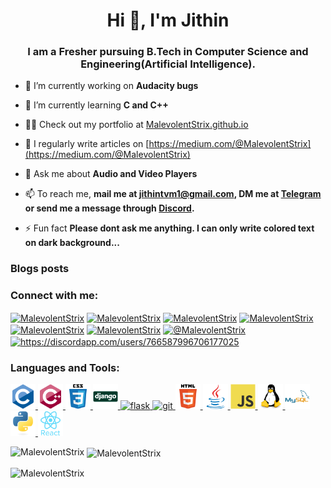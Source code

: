 <h1 align="center">Hi 👋, I'm Jithin</h1>
<h3 align="center">I am a Fresher pursuing B.Tech in Computer Science and Engineering(Artificial Intelligence).</h3>

- 🔭 I’m currently working on **Audacity bugs**

- 🌱 I’m currently learning **C and C++**

- 👨‍💻 Check out my portfolio at [MalevolentStrix.github.io](https://MalevolentStrix.github.io/)

- 📝 I regularly write articles on [https://medium.com/@MalevolentStrix](https://medium.com/@MalevolentStrix)

- 💬 Ask me about **Audio and Video Players**

- 📫 To reach me, **mail me at [jithintvm1@gmail.com](mailto:jithintvm1@gmail.com), DM me at [Telegram](http://t.me/MalevolentStrix) or send me a message through [Discord](https://discord.com/users/766587996706177025).**

- ⚡ Fun fact **Please dont ask me anything. I can only write colored text on dark background...**

### Blogs posts
<!-- BLOG-POST-LIST:START -->
<!-- BLOG-POST-LIST:END -->

<h3 align="left">Connect with me:</h3>
<p align="left">
<a href="https://dev.to/MalevolentStrix" target="blank"><img align="center" src="https://cdn.jsdelivr.net/npm/simple-icons@3.0.1/icons/dev-dot-to.svg" alt="MalevolentStrix" height="30" width="40" /></a>
<a href="https://twitter.com/MalevolentStrix" target="blank"><img align="center" src="https://cdn.jsdelivr.net/npm/simple-icons@3.0.1/icons/twitter.svg" alt="MalevolentStrix" height="30" width="40" /></a>
<a href="https://linkedin.com/in/MalevolentStrix" target="blank"><img align="center" src="https://cdn.jsdelivr.net/npm/simple-icons@3.0.1/icons/linkedin.svg" alt="MalevolentStrix" height="30" width="40" /></a>
<a href="https://stackoverflow.com/users/MalevolentStrix" target="blank"><img align="center" src="https://cdn.jsdelivr.net/npm/simple-icons@3.0.1/icons/stackoverflow.svg" alt="MalevolentStrix" height="30" width="40" /></a>
<a href="https://fb.com/MalevolentStrix" target="blank"><img align="center" src="https://cdn.jsdelivr.net/npm/simple-icons@3.0.1/icons/facebook.svg" alt="MalevolentStrix" height="30" width="40" /></a>
<a href="https://instagram.com/_jithin._.john_" target="blank"><img align="center" src="https://cdn.jsdelivr.net/npm/simple-icons@3.0.1/icons/instagram.svg" alt="MalevolentStrix" height="30" width="40" /></a>
<a href="https://medium.com/@MalevolentStrix" target="blank"><img align="center" src="https://cdn.jsdelivr.net/npm/simple-icons@3.0.1/icons/medium.svg" alt="@MalevolentStrix" height="30" width="40" /></a>
<a href="https://discord.gg/https://discordapp.com/users/766587996706177025" target="blank"><img align="center" src="https://cdn.jsdelivr.net/npm/simple-icons@3.0.1/icons/discord.svg" alt="https://discordapp.com/users/766587996706177025" height="30" width="40" /></a>
</p>

<h3 align="left">Languages and Tools:</h3>
<p align="left"> <a href="https://www.cprogramming.com/" target="_blank"> <img src="https://raw.githubusercontent.com/devicons/devicon/master/icons/c/c-original.svg" alt="c" width="40" height="40"/> </a> <a href="https://www.w3schools.com/cpp/" target="_blank"> <img src="https://raw.githubusercontent.com/devicons/devicon/master/icons/cplusplus/cplusplus-original.svg" alt="cplusplus" width="40" height="40"/> </a> <a href="https://www.w3schools.com/css/" target="_blank"> <img src="https://raw.githubusercontent.com/devicons/devicon/master/icons/css3/css3-original-wordmark.svg" alt="css3" width="40" height="40"/> </a> <a href="https://www.djangoproject.com/" target="_blank"> <img src="https://raw.githubusercontent.com/devicons/devicon/master/icons/django/django-original.svg" alt="django" width="40" height="40"/> </a> <a href="https://flask.palletsprojects.com/" target="_blank"> <img src="https://www.vectorlogo.zone/logos/pocoo_flask/pocoo_flask-icon.svg" alt="flask" width="40" height="40"/> </a> <a href="https://git-scm.com/" target="_blank"> <img src="https://www.vectorlogo.zone/logos/git-scm/git-scm-icon.svg" alt="git" width="40" height="40"/> </a> <a href="https://www.w3.org/html/" target="_blank"> <img src="https://raw.githubusercontent.com/devicons/devicon/master/icons/html5/html5-original-wordmark.svg" alt="html5" width="40" height="40"/> </a> <a href="https://www.java.com" target="_blank"> <img src="https://raw.githubusercontent.com/devicons/devicon/master/icons/java/java-original.svg" alt="java" width="40" height="40"/> </a> <a href="https://developer.mozilla.org/en-US/docs/Web/JavaScript" target="_blank"> <img src="https://raw.githubusercontent.com/devicons/devicon/master/icons/javascript/javascript-original.svg" alt="javascript" width="40" height="40"/> </a> <a href="https://www.linux.org/" target="_blank"> <img src="https://raw.githubusercontent.com/devicons/devicon/master/icons/linux/linux-original.svg" alt="linux" width="40" height="40"/> </a> <a href="https://www.mysql.com/" target="_blank"> <img src="https://raw.githubusercontent.com/devicons/devicon/master/icons/mysql/mysql-original-wordmark.svg" alt="mysql" width="40" height="40"/> </a> <a href="https://www.python.org" target="_blank"> <img src="https://raw.githubusercontent.com/devicons/devicon/master/icons/python/python-original.svg" alt="python" width="40" height="40"/> </a> <a href="https://reactjs.org/" target="_blank"> <img src="https://raw.githubusercontent.com/devicons/devicon/master/icons/react/react-original-wordmark.svg" alt="react" width="40" height="40"/> </a> </p>

<p><img align="left" src="https://github-readme-stats.vercel.app/api/top-langs?username=MalevolentStrix&show_icons=true&locale=en&layout=compact" alt="MalevolentStrix" /></p>

<p>&nbsp;<img align="center" height="170" width = "400" src="https://github-readme-stats.vercel.app/api?username=MalevolentStrix&show_icons=true&theme=dracula&title_color=45ff38&text_color=ffffff&locale=en" alt="MalevolentStrix" /></p>

<p><img align="center" height="200" width = "800" src="https://github-readme-streak-stats.herokuapp.com/?user=MalevolentStrix&" alt="MalevolentStrix" /></p>


